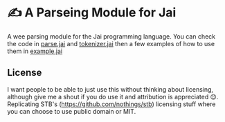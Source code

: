 # :writing_hand: A Parseing Module for Jai

A wee parsing module for the Jai programming language. You can check the code in [parse.jai](parse.jai) and [tokenizer.jai](tokenizer.jai) then a few examples of how to use them in [example.jai](example.jai)

## License

I want people to be able to just use this without thinking about licensing, although give me a shout if you do use it and attribution is appreciated 😊. Replicating STB's (https://github.com/nothings/stb) licensing stuff where you can choose to use public domain or MIT.
